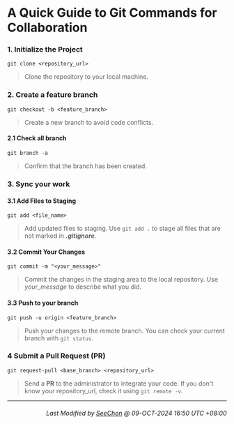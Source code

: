 # A Quick Guide to Git Commands for Collaboration

### 1. Initialize the Project
`git clone <repository_url>`
> Clone the repository to your local machine.

### 2. Create a feature branch
`git checkout -b <feature_branch>`
> Create a new branch to avoid code conflicts.

#### 2.1 Check all branch
`git branch -a`
> Confirm that the branch has been created.

### 3. Sync your work
#### 3.1 Add Files to Staging
`git add <file_name>`
> Add updated files to staging. Use `git add .` to stage all files that are not marked in ***.gitignore***.

#### 3.2 Commit Your Changes
`git commit -m "<your_message>"`
> Commit the changes in the staging area to the local repository. Use *your_message* to describe what you did.

#### 3.3 Push to your branch
`git push -u origin <feature_branch>`
> Push your changes to the remote branch. You can check your current branch with `git status`.

### 4 Submit a Pull Request (PR)
`git request-pull <base_branch> <repository_url>`
> Send a **PR** to the administrator to integrate your code. If you don't know your repository_url, check it using `git remote -v`.

---
<div align="right">

###### *Last Modified by [SeeChen](https://github.com/SeeChen/) @ 09-OCT-2024 16:50 UTC +08:00*
</div>